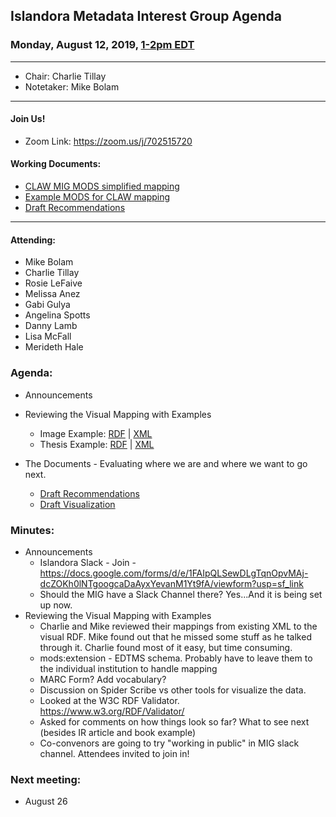## Islandora Metadata Interest Group Agenda
### Monday, August 12, 2019, [1-2pm EDT](http://www.thetimezoneconverter.com/?t=1%20pm&tz=Toronto&)

---
* Chair: Charlie Tillay
* Notetaker: Mike Bolam
---

#### Join Us!
* Zoom Link: https://zoom.us/j/702515720

#### Working Documents:
* [CLAW MIG MODS simplified mapping](https://docs.google.com/spreadsheets/d/18u2qFJ014IIxlVpM3JXfDEFccwBZcoFsjbBGpvL0jJI/edit#gid=0)
* [Example MODS for CLAW mapping](https://docs.google.com/spreadsheets/d/1C2Xie7HUDSgRT5v4ldoJvlNdoXz2GHAPvL3PE3TOKW8/edit#gid=1829081124)
* [Draft Recommendations](https://docs.google.com/document/d/15qSO9YcALtYSqd6CUuGx0t8FwUJ5pPwVPz0PA5rU898/edit#heading=h.f9r6knw0rjvu)
---

#### Attending:
* Mike Bolam
* Charlie Tillay
* Rosie LeFaive
* Melissa Anez
* Gabi Gulya
* Angelina Spotts
* Danny Lamb
* Lisa McFall
* Merideth Hale

### Agenda:
* Announcements

* Reviewing the Visual Mapping with Examples
  * Image Example: [RDF](https://github.com/islandora-interest-groups/Islandora-Metadata-Interest-Group/blob/main/Tools/image_MODS_mapping.jpg) | [XML](https://github.com/islandora-interest-groups/Islandora-Metadata-Interest-Group/blob/main/Tools/MODS_Jonas_Salk_and_Jonathan_Salk.xml)
  * Thesis Example: [RDF](https://github.com/islandora-interest-groups/Islandora-Metadata-Interest-Group/blob/main/Tools/Thesis%20Example.jpg) | [XML](https://github.com/islandora-interest-groups/Islandora-Metadata-Interest-Group/blob/main/Tools/BostonCollegeThesisExample.xml)
  
* The Documents - Evaluating where we are and where we want to go next.
  * [Draft Recommendations](https://docs.google.com/document/d/15qSO9YcALtYSqd6CUuGx0t8FwUJ5pPwVPz0PA5rU898/edit#heading=h.f9r6knw0rjvu)
  * [Draft Visualization](https://github.com/islandora-interest-groups/Islandora-Metadata-Interest-Group/blob/main/Tools/Islandora%20RDF%20Mapping.jpg)

### Minutes:
* Announcements
  * Islandora Slack - Join - https://docs.google.com/forms/d/e/1FAIpQLSewDLgTqnOpvMAj-dcZOKh0lNTgoogcaDaAyxYevanM1Yt9fA/viewform?usp=sf_link
  * Should the MIG have a Slack Channel there? Yes...And it is being set up now. 
* Reviewing the Visual Mapping with Examples
  * Charlie and Mike reviewed their mappings from existing XML to the visual RDF. Mike found out that he missed some stuff as he talked through it. Charlie found most of it easy, but time consuming. 
  * mods:extension - EDTMS schema. Probably have to leave them to the individual institution to handle mapping
  * MARC Form? Add vocabulary?
  * Discussion on Spider Scribe vs other tools for visualize the data.
  * Looked at the W3C RDF Validator. https://www.w3.org/RDF/Validator/
  * Asked for comments on how things look so far? What to see next (besides IR article and book example)
  * Co-convenors are going to try "working in public" in MIG slack channel. Attendees invited to join in!

### Next meeting:
* August 26
